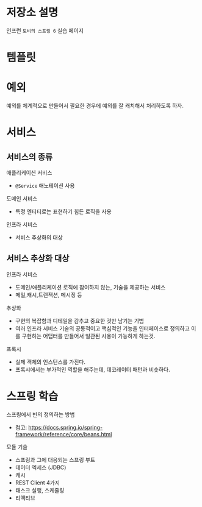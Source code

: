 # 저장소 설명
인프런 `토비의 스프링 6` 실습 페이지

# 템플릿


# 예외
예외를 체계적으로 만들어서 필요한 경우에 예외를 잘 캐치해서 처리하도록 하자. 

# 서비스 
## 서비스의 종류
애플리케이션 서비스
- `@Service` 애노테이션 사용

도메인 서비스
- 특정 엔티티로는 표현하기 힘든 로직을 사용

인프라 서비스
- 서비스 추상화의 대상 

## 서비스 추상화 대상
인프라 서비스
- 도메인/애플리케이션 로직에 참여하지 않는, 기술을 제공하는 서비스
- 메일,캐시,트랜잭션, 메시징 등

추상화
- 구현의 복잡함과 디테일을 감추고 중요한 것만 남기는 기법
- 여러 인프라 서비스 기술의 공통적이고 핵심적인 기능을 인터페이스로 정의하고 이를 구현하는 어댑터를 만들어서 일관된 사용이 가능하게 하는것. 

프록시
- 실제 객체의 인스턴스를 가진다.
- 프록시에서는 부가적인 역할을 해주는데, 데코레이터 패턴과 비슷하다. 

# 스프링 학습
스프링에서 빈의 정의하는 방법
- 첨고: https://docs.spring.io/spring-framework/reference/core/beans.html

모듈 기술
- 스프링과 그에 대응되는 스프링 부트
- 데이터 엑세스 (JDBC)
- 캐시
- REST Client 4가지
- 태스크 실행, 스케줄링
- 리액티브